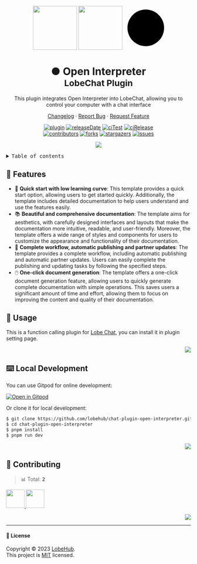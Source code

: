 <a name="readme-top"></a>

<div align="center">

<img height="120" src="https://registry.npmmirror.com/@lobehub/assets-emoji/1.3.0/files/assets/puzzle-piece.webp">
<img height="120" src="https://gw.alipayobjects.com/zos/kitchen/qJ3l3EPsdW/split.svg">
<div style="display: inline-block;width:100px;height:100px;margin-bottom:10px;margin-left: 10px;background: black;border-radius: 50%"></div>

<h1>● Open Interpreter<br/><sup>LobeChat Plugin</sup></h1>

This plugin integrates Open Interpreter into LobeChat, allowing you to control your computer with a chat interface

[Changelog](./CHANGELOG.md) · [Report Bug][issues-url] · [Request Feature][issues-url]

<!-- SHIELD GROUP -->

[![plugin][plugin-shield]][plugin-url]
[![releaseDate][release-date-shield]][release-date-url]
[![ciTest][ci-test-shield]][ci-test-url]
[![ciRelease][ci-release-shield]][ci-release-url] <br/>
[![contributors][contributors-shield]][contributors-url]
[![forks][forks-shield]][forks-url]
[![stargazers][stargazers-shield]][stargazers-url]
[![issues][issues-shield]][issues-url]

![](https://raw.githubusercontent.com/andreasbm/readme/master/assets/lines/rainbow.png)

</div>

<details>
<summary><kbd>Table of contents</kbd></summary>

#### TOC

- [🤯 Usage](#-usage)
- [⌨️ Local Development](#️-local-development)
- [🤝 Contributing](#-contributing)

####

</details>

## 🌟 Features

- 💨 **Quick start with low learning curve**: This template provides a quick start option, allowing users to get started quickly. Additionally, the template includes detailed documentation to help users understand and use the features easily.
- 📚 **Beautiful and comprehensive documentation**: The template aims for aesthetics, with carefully designed interfaces and layouts that make the documentation more intuitive, readable, and user-friendly. Moreover, the template offers a wide range of styles and components for users to customize the appearance and functionality of their documentation.
- 🔄 **Complete workflow, automatic publishing and partner updates**: The template provides a complete workflow, including automatic publishing and automatic partner updates. Users can easily complete the publishing and updating tasks by following the specified steps.
- 🖱️ **One-click document generation**: The template offers a one-click document generation feature, allowing users to quickly generate complete documentation with simple operations. This saves users a significant amount of time and effort, allowing them to focus on improving the content and quality of their documentation.

## 🤯 Usage

This is a function calling plugin for [Lobe Chat](https://github.com/lobehub/lobe-chat), you can install it in plugin setting page.

<div align="right">

[![][back-to-top]](#readme-top)

</div>

## ⌨️ Local Development

You can use Gitpod for online development:

[![Open in Gitpod](https://gitpod.io/button/open-in-gitpod.svg)][gitpod-url]

Or clone it for local development:

```bash
$ git clone https://github.com/lobehub/chat-plugin-open-interpreter.git
$ cd chat-plugin-open-interpreter
$ pnpm install
$ pnpm run dev
```

<div align="right">

[![][back-to-top]](#readme-top)

</div>

## 🤝 Contributing

<!-- CONTRIBUTION GROUP -->

> 📊 Total: <kbd>**2**</kbd>

<a href="https://github.com/arvinxx" title="arvinxx">
  <img src="https://avatars.githubusercontent.com/u/28616219?v=4" width="50" />
</a>
<a href="https://github.com/lobehubbot" title="lobehubbot">
  <img src="https://avatars.githubusercontent.com/u/134299653?v=4" width="50" />
</a>

<!-- CONTRIBUTION END -->

<div align="right">

[![][back-to-top]](#readme-top)

</div>

---

#### 📝 License

Copyright © 2023 [LobeHub][profile-url]. <br />
This project is [MIT](./LICENSE) licensed.

<!-- LINK GROUP -->

[back-to-top]: https://img.shields.io/badge/-BACK_TO_TOP-151515?style=flat-square
[ci-release-shield]: https://github.com/lobehub/chat-plugin-open-interpreter/actions/workflows/release.yml/badge.svg
[ci-release-url]: https://github.com/lobehub/chat-plugin-open-interpreter/actions/workflows/release.yml
[ci-test-shield]: https://github.com/lobehub/chat-plugin-open-interpreter/actions/workflows/test.yml/badge.svg
[ci-test-url]: https://github.com/lobehub/chat-plugin-open-interpreter/actions/workflows/test.yml
[contributors-shield]: https://img.shields.io/github/contributors/lobehub/chat-plugin-open-interpreter.svg?style=flat
[contributors-url]: https://github.com/lobehub/chat-plugin-open-interpreter/graphs/contributors
[forks-shield]: https://img.shields.io/github/forks/lobehub/chat-plugin-open-interpreter.svg?style=flat
[forks-url]: https://github.com/lobehub/chat-plugin-open-interpreter/network/members
[gitpod-url]: https://gitpod.io/#https://github.com/lobehub/chat-plugin-open-interpreter
[issues-shield]: https://img.shields.io/github/issues/lobehub/chat-plugin-open-interpreter.svg?style=flat
[issues-url]: https://github.com/lobehub/chat-plugin-open-interpreter/issues/new/choose
[plugin-shield]: https://img.shields.io/badge/%F0%9F%A4%AF_LobeChat-plugin-cyan
[plugin-url]: https://github.com/lobehub/lobe-chat-plugins
[profile-url]: https://github.com/lobehub
[release-date-shield]: https://img.shields.io/github/release-date/lobehub/chat-plugin-open-interpreter?style=flat
[release-date-url]: https://github.com/lobehub/chat-plugin-open-interpreter/releases
[stargazers-shield]: https://img.shields.io/github/stars/lobehub/chat-plugin-open-interpreter.svg?style=flat
[stargazers-url]: https://github.com/lobehub/chat-plugin-open-interpreter/stargazers
